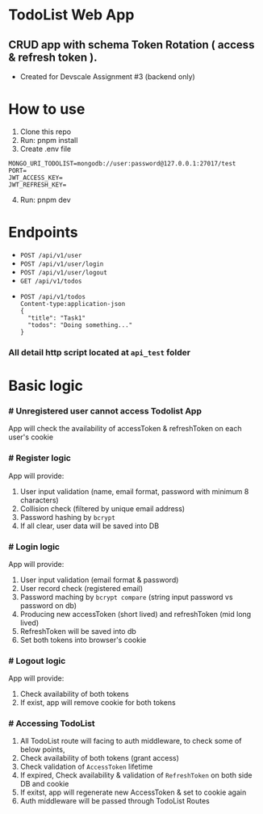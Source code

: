 # TodoList Web App
## CRUD app with schema Token Rotation ( access & refresh token ).
- Created for Devscale Assignment #3 (backend only)


# How to use
1. Clone this repo
2. Run: pnpm install
3. Create .env file
```
MONGO_URI_TODOLIST=mongodb://user:password@127.0.0.1:27017/test
PORT=
JWT_ACCESS_KEY=
JWT_REFRESH_KEY=
```
4. Run: pnpm dev


# Endpoints
- `POST /api/v1/user`
- `POST /api/v1/user/login`
- `POST /api/v1/user/logout`
- `GET /api/v1/todos`
- ```
  POST /api/v1/todos
  Content-type:application-json
  {
    "title": "Task1"
    "todos": "Doing something..."
  }
  ```
### All detail http script located at `api_test` folder


# Basic logic
### # Unregistered user cannot access Todolist App
App will check the availability of accessToken & refreshToken on each user's cookie

### # Register logic
App will provide:
1. User input validation (name, email format, password with minimum 8 characters)
2. Collision check (filtered by unique email address)
3. Password hashing by `bcrypt`
4. If all clear, user data will be saved into DB

### # Login logic
App will provide:
1. User input validation (email format & password)
2. User record check (registered email)
3. Password maching by `bcrypt compare` (string input password vs password on db)
4. Producing new accessToken (short lived) and refreshToken (mid long lived)
5. RefreshToken will be saved into db
6. Set both tokens into browser's cookie

### # Logout logic
App will provide:
1. Check availability of both tokens
2. If exist, app will remove cookie for both tokens

### # Accessing TodoList
1. All TodoList route will facing to auth middleware, to check some of below points,
2. Check availability of both tokens (grant access)
3. Check validation of `AccessToken` lifetime
4. If expired, Check availability & validation of `RefreshToken` on both side DB and cookie
5. If exitst, app will regenerate new AccessToken & set to cookie again
6. Auth middleware will be passed through TodoList Routes
